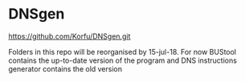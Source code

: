 # DNSgen
https://github.com/Korfu/DNSgen.git

Folders in this repo will be reorganised by 15-jul-18.
For now BUStool contains the up-to-date version of the program 
and DNS instructions generator contains the old version
